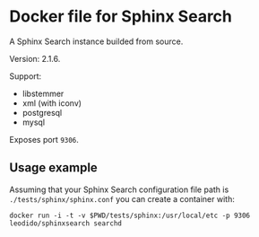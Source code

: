 Docker file for Sphinx Search
=============================

A Sphinx Search instance builded from source.

Version: 2.1.6.

Support:
 - libstemmer
 - xml (with iconv)
 - postgresql
 - mysql

Exposes port `9306`.

## Usage example

Assuming that your Sphinx Search configuration file path is `./tests/sphinx/sphinx.conf` you can create a container with:


```
docker run -i -t -v $PWD/tests/sphinx:/usr/local/etc -p 9306 leodido/sphinxsearch searchd
```

